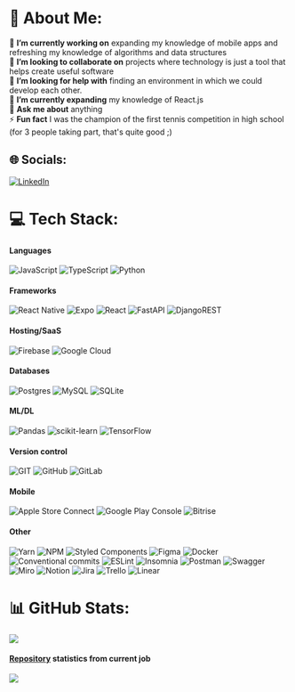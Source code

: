 # 💫 About Me:
🔭 **I’m currently working on** expanding my knowledge of mobile apps and refreshing my knowledge of algorithms and data structures<br>👯 **I’m looking to collaborate on** projects where technology is just a tool that helps create useful software<br>🤝 **I’m looking for help with** finding an environment in which we could develop each other.<br>🌱 **I’m currently expanding** my knowledge of React.js<br>💬 **Ask me about** anything<br>⚡ **Fun fact** I was the champion of the first tennis competition in high school (for 3 people taking part, that's quite good ;)


## 🌐 Socials:
[![LinkedIn](https://img.shields.io/badge/LinkedIn-%230077B5.svg?logo=linkedin&logoColor=white)](https://www.linkedin.com/in/dawid-wietrzych/) 

# 💻 Tech Stack:
#### Languages
![JavaScript](https://img.shields.io/badge/javascript-%23323330.svg?style=for-the-badge&logo=javascript&logoColor=%23F7DF1E) ![TypeScript](https://img.shields.io/badge/typescript-%23007ACC.svg?style=for-the-badge&logo=typescript&logoColor=white) 
![Python](https://img.shields.io/badge/python-3670A0?style=for-the-badge&logo=python&logoColor=ffdd54) 
#### Frameworks
![React Native](https://img.shields.io/badge/react_native-%2320232a.svg?style=for-the-badge&logo=react&logoColor=%2361DAFB) ![Expo](https://img.shields.io/badge/expo-1C1E24?style=for-the-badge&logo=expo&logoColor=#D04A37) ![React](https://img.shields.io/badge/react-%2320232a.svg?style=for-the-badge&logo=react&logoColor=%2361DAFB) ![FastAPI](https://img.shields.io/badge/FastAPI-005571?style=for-the-badge&logo=fastapi) ![DjangoREST](https://img.shields.io/badge/DJANGO-REST-ff1709?style=for-the-badge&logo=django&logoColor=white&color=ff1709&labelColor=gray)
#### Hosting/SaaS
![Firebase](https://img.shields.io/badge/firebase-%23039BE5.svg?style=for-the-badge&logo=firebase) ![Google Cloud](https://img.shields.io/badge/Google%20Cloud-%234285F4.svg?style=for-the-badge&logo=google-cloud&logoColor=white) 
#### Databases
![Postgres](https://img.shields.io/badge/postgres-%23316192.svg?style=for-the-badge&logo=postgresql&logoColor=white) ![MySQL](https://img.shields.io/badge/mysql-%2300f.svg?style=for-the-badge&logo=mysql&logoColor=white) ![SQLite](https://img.shields.io/badge/sqlite-%2307405e.svg?style=for-the-badge&logo=sqlite&logoColor=white) 
#### ML/DL
![Pandas](https://img.shields.io/badge/pandas-%23150458.svg?style=for-the-badge&logo=pandas&logoColor=white) ![scikit-learn](https://img.shields.io/badge/scikit--learn-%23F7931E.svg?style=for-the-badge&logo=scikit-learn&logoColor=white) ![TensorFlow](https://img.shields.io/badge/TensorFlow-%23FF6F00.svg?style=for-the-badge&logo=TensorFlow&logoColor=white)
#### Version control
![GIT](https://img.shields.io/badge/Git-fc6d26?style=for-the-badge&logo=git&logoColor=white) ![GitHub](https://img.shields.io/badge/GitHub-%23121011.svg?style=for-the-badge&logo=github&logoColor=white) ![GitLab](https://img.shields.io/static/v1?message=gitlab&logo=gitlab&labelColor=5c5c5c&color=5c5c5c&logoColor=%27&label=%20&style=for-the-badge)
#### Mobile
![Apple Store Connect](https://img.shields.io/static/v1?message=apple%20store%20connect&logo=apple&labelColor=black&color=black&logoColor=white&label=%20&style=for-the-badge) ![Google Play Console](https://img.shields.io/static/v1?message=google%20play%20console&logo=google%20play&labelColor=0075e5&color=0075e5&logoColor=%27&label=%20&style=for-the-badge) ![Bitrise](https://img.shields.io/static/v1?message=Bitrise&logo=Bitrise&labelColor=683D87&color=683D87&logoColor=%27&label=%20&style=for-the-badge)

#### Other
![Yarn](https://img.shields.io/badge/yarn-%232C8EBB.svg?style=for-the-badge&logo=yarn&logoColor=white) ![NPM](https://img.shields.io/badge/NPM-%23000000.svg?style=for-the-badge&logo=npm&logoColor=white) ![Styled Components](https://img.shields.io/badge/styled--components-DB7093?style=for-the-badge&logo=styled-components&logoColor=white) ![Figma](https://img.shields.io/badge/figma-%23F24E1E.svg?style=for-the-badge&logo=figma&logoColor=white) ![Docker](https://img.shields.io/badge/docker-%230db7ed.svg?style=for-the-badge&logo=docker&logoColor=white) ![Conventional commits](https://img.shields.io/static/v1?message=conventional%20commits&logo=conventionalcommits&labelColor=FE5196&color=FE5196&logoColor=white&label=%20&style=for-the-badge) ![ESLint](https://img.shields.io/badge/ESLint-4B3263?style=for-the-badge&logo=eslint&logoColor=white) ![Insomnia](https://img.shields.io/badge/Insomnia-black?style=for-the-badge&logo=insomnia&logoColor=5849BE) ![Postman](https://img.shields.io/badge/Postman-FF6C37?style=for-the-badge&logo=postman&logoColor=white) ![Swagger](https://img.shields.io/badge/-Swagger-%23Clojure?style=for-the-badge&logo=swagger&logoColor=white) ![Miro](https://img.shields.io/static/v1?message=miro&logo=miro&labelColor=f7c33c&color=f7c33c&logoColor=050038&label=%20&style=for-the-badge) ![Notion](https://img.shields.io/badge/Notion-%23000000.svg?style=for-the-badge&logo=notion&logoColor=white) ![Jira](https://img.shields.io/static/v1?message=jira&logo=jira&labelColor=0052CC&color=0052CC&logoColor=%27&label=%20&style=for-the-badge) ![Trello](https://img.shields.io/badge/Trello-%23026AA7.svg?style=for-the-badge&logo=Trello&logoColor=white) ![Linear](https://img.shields.io/static/v1?message=linear&logo=linear&labelColor=5E6AD2&color=5E6AD2&logoColor=white&label=%20&style=for-the-badge)

# 📊 GitHub Stats:
![](https://github-readme-stats.vercel.app/api/top-langs/?username=Dawwie&theme=calm&hide_border=false&include_all_commits=false&count_private=false&layout=compact)
#### [Repository](https://github.com/dawidwietrzych) statistics from current job<br/>
![](https://github-readme-streak-stats.herokuapp.com/?user=dawidwietrzych&theme=calm&hide_border=false)<br/>


